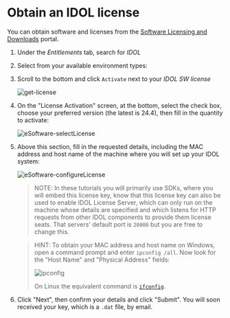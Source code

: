 # Obtain an IDOL license

You can obtain software and licenses from the [Software Licensing and Downloads](https://sld.microfocus.com/mysoftware/index) portal.

1. Under the *Entitlements* tab, search for *IDOL*
1. Select from your available environment types:
1. Scroll to the bottom and click `Activate` next to your *IDOL SW license*

    ![get-license](./figs/get-license.png)

1. On the "License Activation" screen, at the bottom, select the check box, choose your preferred version (the latest is 24.4), then fill in the quantity to activate:

   ![eSoftware-selectLicense](./figs/eSoftware-selectLicense.png)

1. Above this section, fill in the requested details, including the MAC address and host name of the machine where you will set up your IDOL system:

   ![eSoftware-configureLicense](./figs/eSoftware-configureLicense.png)

    > NOTE: In these tutorials you will primarily use SDKs, where you will embed this license key, know that this license key can also be used to enable IDOL License Server, which can only run on the machine whose details are specified and which listens for HTTP requests from other IDOL components to provide them license seats.  That servers' default port is `20000` but you are free to change this.

    > HINT: To obtain your MAC address and host name on Windows, open a command prompt and enter `ipconfig /all`.  Now look for the "Host Name" and "Physical Address" fields:
    >
    > ![ipconfig](./figs/ipconfig.png)
    >
    > On Linux the equivalent command is [`ifconfig`](https://man.openbsd.org/ifconfig.8).

1. Click "Next", then confirm your details and click "Submit".  You will soon received your key, which is a `.dat` file, by email.
